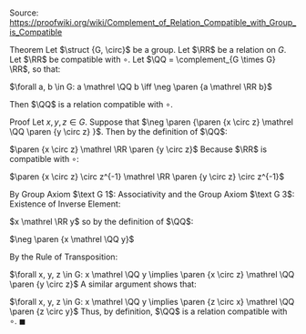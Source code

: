 # 

Source: https://proofwiki.org/wiki/Complement_of_Relation_Compatible_with_Group_is_Compatible

Theorem
Let $\struct {G, \circ}$ be a group.
Let $\RR$ be a relation on $G$.
Let $\RR$ be compatible with $\circ$.
Let $\QQ = \complement_{G \times G} \RR$, so that:

$\forall a, b \in G: a \mathrel \QQ b \iff \neg \paren {a \mathrel \RR b}$

Then $\QQ$ is a relation compatible with $\circ$.


Proof
Let $x, y, z \in G$.
Suppose that $\neg \paren {\paren {x \circ z} \mathrel \QQ \paren {y \circ z} }$.
Then by the definition of $\QQ$:

$\paren {x \circ z} \mathrel \RR \paren {y \circ z}$
Because $\RR$ is compatible with $\circ$:

$\paren {x \circ z} \circ z^{-1} \mathrel \RR \paren {y \circ z} \circ z^{-1}$

By Group Axiom $\text G 1$: Associativity and the Group Axiom $\text G 3$: Existence of Inverse Element:

$x \mathrel \RR y$
so by the definition of $\QQ$:

$\neg \paren {x \mathrel \QQ y}$

By the Rule of Transposition:

$\forall x, y, z \in G: x \mathrel \QQ y \implies \paren {x \circ z} \mathrel \QQ \paren {y \circ z}$
A similar argument shows that:

$\forall x, y, z \in G: x \mathrel \QQ y \implies \paren {z \circ x} \mathrel \QQ \paren {z \circ y}$
Thus, by definition, $\QQ$ is a relation compatible with $\circ$.
$\blacksquare$





